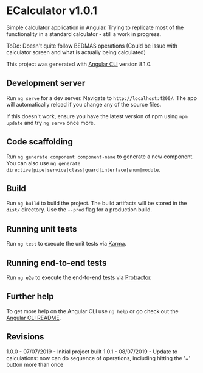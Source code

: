 # ECalculator v1.0.1

Simple calculator application in Angular. Trying to replicate most of the functionality in a standard calculator - still a work in progress.

ToDo: Doesn't quite follow BEDMAS operations (Could be issue with calculator screen and what is actually being calculated)

This project was generated with [Angular CLI](https://github.com/angular/angular-cli) version 8.1.0.

## Development server

Run `ng serve` for a dev server. Navigate to `http://localhost:4200/`. The app will automatically reload if you change any of the source files.

If this doesn't work, ensure you have the latest version of npm using `npm update` and try `ng serve` once more.

## Code scaffolding

Run `ng generate component component-name` to generate a new component. You can also use `ng generate directive|pipe|service|class|guard|interface|enum|module`.

## Build

Run `ng build` to build the project. The build artifacts will be stored in the `dist/` directory. Use the `--prod` flag for a production build.

## Running unit tests

Run `ng test` to execute the unit tests via [Karma](https://karma-runner.github.io).

## Running end-to-end tests

Run `ng e2e` to execute the end-to-end tests via [Protractor](http://www.protractortest.org/).

## Further help

To get more help on the Angular CLI use `ng help` or go check out the [Angular CLI README](https://github.com/angular/angular-cli/blob/master/README.md).

## Revisions

1.0.0 - 07/07/2019 - Initial project built
1.0.1 - 08/07/2019 - Update to calculations: now can do sequence of operations, including hitting the '=' button more than once
